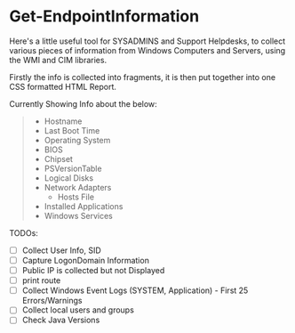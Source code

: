 # Get-EndpointInformation

Here's a little useful tool for SYSADMINS and Support Helpdesks, to collect various pieces of information from Windows Computers and Servers, using the WMI and CIM libraries.

Firstly the info is collected into fragments, it is then put together into one CSS formatted HTML Report.

Currently Showing Info about the below:

> * Hostname
> * Last Boot Time
> * Operating System
> * BIOS
> * Chipset
> * PSVersionTable
> * Logical Disks
> * Network Adapters
>   * Hosts File
> * Installed Applications
> * Windows Services

TODOs:

* [ ] Collect User Info, SID
* [ ] Capture LogonDomain Information
* [ ] Public IP is collected but not Displayed
* [ ] print route
* [ ] Collect Windows Event Logs (SYSTEM, Application)  - First 25 Errors/Warnings
* [ ] Collect local users and groups
* [ ] Check Java Versions
